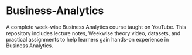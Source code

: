 # Business-Analytics
A complete week-wise Business Analytics course taught on YouTube. This repository includes lecture notes, Weekwise theory video, datasets, and practical assignments to help learners gain hands-on experience in Business Analytics.
